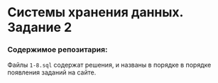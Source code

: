 # Системы хранения данных. Задание 2

### Содержимое репозитария:

Файлы ``1-8.sql`` содержат решения, и названы в порядке в порядке появления заданий на сайте.
